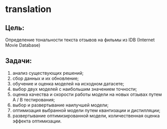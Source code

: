 # translation
## Цель: 
Определение тональности текста отзывов на фильмы из IDB (Internet Movie Database)
## Задачи:
1. анализ существующих решений;
2. сбор данных и их обновление;
3. обучение и оценка моделей на исходном датасете;
4. выбор двух моделей с наибольшим значением точности;
5. оценка качества и скорости работы модели на новых отзывах путем A / B тестирования;
6. выбор и развертывание наилучшей модели;
7. оптимизация выбранной модели путем квантизации и дистилляции;
8. развертывание оптимизированной модели, количественная оценка эффекта оптимизации.

